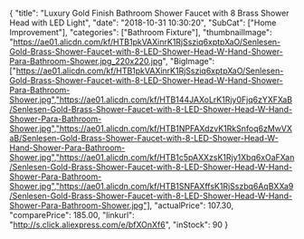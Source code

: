 {
	"title": "Luxury Gold Finish Bathroom Shower Faucet with 8  Brass Shower Head with LED Light",
	"date": "2018-10-31 10:30:20",
	"SubCat": ["Home Improvement"],
	"categories": ["Bathroom Fixture"],
	"thumbnailImage": "https://ae01.alicdn.com/kf/HTB1pkVAXinrK1RjSsziq6xptpXaO/Senlesen-Gold-Brass-Shower-Faucet-with-8-LED-Shower-Head-W-Hand-Shower-Para-Bathroom-Shower.jpg_220x220.jpg",
	"BigImage": ["https://ae01.alicdn.com/kf/HTB1pkVAXinrK1RjSsziq6xptpXaO/Senlesen-Gold-Brass-Shower-Faucet-with-8-LED-Shower-Head-W-Hand-Shower-Para-Bathroom-Shower.jpg","https://ae01.alicdn.com/kf/HTB144JAXoLrK1Rjy0Fjq6zYXFXaB/Senlesen-Gold-Brass-Shower-Faucet-with-8-LED-Shower-Head-W-Hand-Shower-Para-Bathroom-Shower.jpg","https://ae01.alicdn.com/kf/HTB1NPFAXdzvK1RkSnfoq6zMwVXaB/Senlesen-Gold-Brass-Shower-Faucet-with-8-LED-Shower-Head-W-Hand-Shower-Para-Bathroom-Shower.jpg","https://ae01.alicdn.com/kf/HTB1c5pAXXzsK1Rjy1Xbq6xOaFXan/Senlesen-Gold-Brass-Shower-Faucet-with-8-LED-Shower-Head-W-Hand-Shower-Para-Bathroom-Shower.jpg","https://ae01.alicdn.com/kf/HTB1SNFAXffsK1RjSszbq6AqBXXa9/Senlesen-Gold-Brass-Shower-Faucet-with-8-LED-Shower-Head-W-Hand-Shower-Para-Bathroom-Shower.jpg"],
	"actualPrice": 107.30,
	"comparePrice": 185.00,
	"linkurl": "http://s.click.aliexpress.com/e/bfXOnXf6",
	"inStock": 90
}
